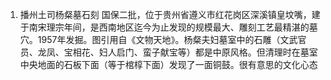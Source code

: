 1. 播州土司杨粲墓石刻
国保二批，位于贵州省遵义市红花岗区深溪镇皇坟嘴，建于南宋理宗年间，是西南地区迄今为止发现的规模最大、雕刻工艺最精湛的墓穴。1957年发掘。图引用自《文物天地》。 ​​​杨粲夫妇墓室中的石雕（文武官员、龙凤、宝相花、妇人启门、蛮子献宝等）都是中原风格。但清理时在墓室中央地面的石板下面（等于棺椁下面）发现了一面铜鼓。很有意思的文化心态
